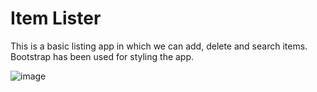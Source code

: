 # Item Lister
This is a basic listing app in which we can add, delete and search items. Bootstrap has been used for styling the app.

![image](https://user-images.githubusercontent.com/52818671/90272188-a98a2200-de7a-11ea-8762-993967f59919.png)
